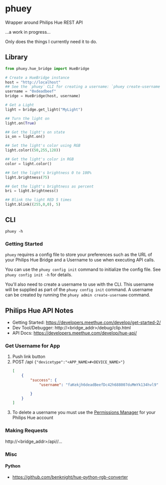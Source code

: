 # phuey
Wrapper around Philips Hue REST API

...a work in progress...

Only does the things I currently need it to do.

## Library
```python
from phuey.hue_bridge import HueBridge

# Create a HueBridge instance
host = "http://localhost"
## See the `phuey` CLI for creating a username: `phuey create-username -h`
username = "0xdeadbeef"
bridge = HueBridge(host, username)

# Get a Light
light = bridge.get_light("MyLight")

## Turn the light on
light.on(True)

## Get the light's on state
is_on = light.on()

## Set the light's color using RGB
light.color((50,255,128))

## Get the light's color in RGB
color = light.color()

## Set the light's brightness 0 to 100%
light.brightness(75)

## Get the light's brightness as percent
bri = light.brightness()

## Blink the light RED 5 times
light.blink((255,0,0), 5)
```

## CLI
`phuey -h`

### Getting Started
`phuey` requires a config file to store your preferences such as the URL of your
Philips Hue Bridge and a Username to use when executing API calls.

You can use the `phuey config init` command to initialize the config file. See
`phuey config init -h` for details.

You'll also need to create a username to use with the CLI.  This username will be
supplied as part of the `phuey config init` command. A username can be created
by running the `phuey admin create-username` command.

## Philips Hue API Notes
* Getting Started: https://developers.meethue.com/develop/get-started-2/
* Dev Tool/Debugger: http://<bridge_addr>/debug/clip.html
* API Docs: https://developers.meethue.com/develop/hue-api/

### Get Username for App
1. Push link button
2. POST /api `{"devicetype":"<APP_NAME>#<DEVICE_NAME>"}`
    ```json
    [
        {
            "success": {
                "username": "faKekjh6deadBeefDc42h688007duMmYk134hvl9"

            }
        }
    ]
    ```
3. To delete a username you must use the [Permissions Manager](https://account.meethue.com/apps)
   for your Philips Hue account

### Making Requests
http://<bridge_addr>/api/<username>/...

### Misc
#### Python
* https://github.com/benknight/hue-python-rgb-converter
